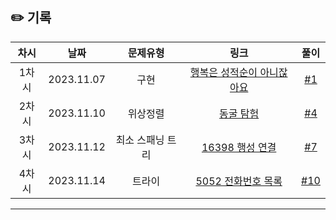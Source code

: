 ## ✏️ 기록   

| 차시 |    날짜    | 문제유형 | 링크 | 풀이 |
|:----:|:---------:|:----:|:-----:|:----:|
| 1차시 | 2023.11.07 | 구현 | [행복은 성적순이 아니잖아요](https://level.goorm.io/exam/147448/%EA%B8%B0%EB%B3%B8-%ED%96%89%EB%B3%B5%EC%9D%80-%EC%84%B1%EC%A0%81%EC%88%9C%EC%9D%B4-%EC%95%84%EB%8B%88%EC%9E%96%EC%95%84%EC%9A%94/quiz/1) | [#1](https://github.com/AlgoLeadMe/AlgoLeadMe-3/pull/1) |
| 2차시 | 2023.11.10 | 위상정렬 | [동굴 탐험](https://school.programmers.co.kr/learn/courses/30/lessons/67260) | [#4](https://github.com/AlgoLeadMe/AlgoLeadMe-3/pull/4) | 
| 3차시 | 2023.11.12 | 최소 스패닝 트리 | [16398 행성 연결](https://www.acmicpc.net/problem/16398) | [#7](https://github.com/AlgoLeadMe/AlgoLeadMe-3/pull/7) | 
| 4차시 | 2023.11.14 | 트라이 | [5052 전화번호 목록](https://www.acmicpc.net/problem/5052) | [#10](https://github.com/AlgoLeadMe/AlgoLeadMe-3/pull/10) | 
---
